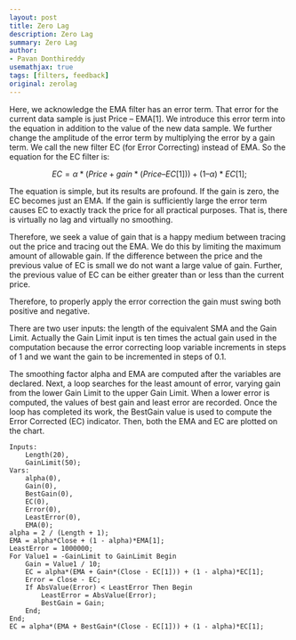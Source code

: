```yaml
---
layout: post
title: Zero Lag
description: Zero Lag
summary: Zero Lag
author:
- Pavan Donthireddy
usemathjax: true
tags: [filters, feedback]
original: zerolag
---
```


Here, we acknowledge the EMA filter has an error term. That error for the current data sample is just Price – EMA[1]. We introduce this error term into the equation in addition to the value of the new data sample. We further change the amplitude of the error term by multiplying the error by a gain term. We call the new filter EC (for Error Correcting) instead of EMA. So the equation for the EC filter is:

$$EC = \alpha*(Price + gain*(Price – EC[1])) + (1 – \alpha)*EC[1];$$

The equation is simple, but its results are profound. If the gain is zero, the EC becomes just an EMA.
If the gain is sufficiently large the error term causes EC to exactly track the price for all practical
purposes. That is, there is virtually no lag and virtually no smoothing. 

Therefore, we seek a value of gain that is a happy medium between tracing out the price and tracing out the EMA. We do this by limiting the maximum amount of allowable gain. If the difference between the price and the previous value of EC is small we do not want a large value of gain. Further, the previous value of EC can be either greater than or less than the current price. 

Therefore, to properly apply the error correction the gain must swing both positive and negative.



There are two user inputs: the length of the equivalent SMA and the Gain Limit. Actually the Gain Limit input is ten times the actual gain used in the computation because the error correcting loop variable increments in steps of 1 and we want the gain to be incremented in steps of 0.1. 

The smoothing factor alpha and EMA are computed after the variables are declared.
Next, a loop searches for the least amount of error, varying gain from the lower Gain Limit to the
upper Gain Limit. When a lower error is computed, the values of best gain and least error are
recorded. Once the loop has completed its work, the BestGain value is used to compute the Error
Corrected (EC) indicator. Then, both the EMA and EC are plotted on the chart.

```
Inputs:
	Length(20),
	GainLimit(50);
Vars:
	alpha(0),
	Gain(0),
	BestGain(0),
	EC(0),
	Error(0),
	LeastError(0),
	EMA(0);
alpha = 2 / (Length + 1);
EMA = alpha*Close + (1 - alpha)*EMA[1];
LeastError = 1000000;
For Value1 = -GainLimit to GainLimit Begin
	Gain = Value1 / 10;
	EC = alpha*(EMA + Gain*(Close - EC[1])) + (1 - alpha)*EC[1];
	Error = Close - EC;
	If AbsValue(Error) < LeastError Then Begin
		LeastError = AbsValue(Error);
		BestGain = Gain;
	End;
End;
EC = alpha*(EMA + BestGain*(Close - EC[1])) + (1 - alpha)*EC[1];
```

